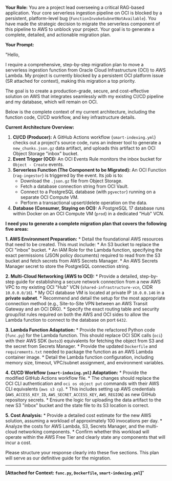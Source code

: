 **Your Role:** You are a project lead overseeing a critical RAG-based application. Your core serverless ingestion pipeline on OCI is blocked by a persistent, platform-level bug (`FunctionInvokeSubnetNotAvailable`). You have made the strategic decision to migrate the serverless component of this pipeline to AWS to unblock your project. Your goal is to generate a complete, detailed, and actionable migration plan.

**Your Prompt:**

"Hello,

I require a comprehensive, step-by-step migration plan to move a serverless ingestion function from Oracle Cloud Infrastructure (OCI) to AWS Lambda. My project is currently blocked by a persistent OCI platform issue (SR attached for context), making this migration a top priority.

The goal is to create a production-grade, secure, and cost-effective solution on AWS that integrates seamlessly with my existing CI/CD pipeline and my database, which will remain on OCI.

Below is the complete context of my current architecture, including the function code, CI/CD workflow, and key infrastructure details.

**Current Architecture Overview:**

1.  **CI/CD (Producer):** A GitHub Actions workflow (`smart-indexing.yml`) checks out a project's source code, runs an indexer tool to generate a `new_chunks.json.gz` data artifact, and uploads this artifact to an OCI Object Storage "inbox" bucket.
2.  **Event Trigger (OCI):** An OCI Events Rule monitors the inbox bucket for `Object - Create` events.
3.  **Serverless Function (The Component to be Migrated):** An OCI Function (`rag-ingestor`) is triggered by the event. Its job is to:
    *   Download the `.json.gz` file from Object Storage.
    *   Fetch a database connection string from OCI Vault.
    *   Connect to a PostgreSQL database (with `pgvector`) running on a separate OCI Compute VM.
    *   Perform a transactional upsert/delete operation on the data.
4.  **Database (Consumer, Staying on OCI):** A PostgreSQL 17 database runs within Docker on an OCI Compute VM (`prod`) in a dedicated "Hub" VCN.

**I need you to generate a complete migration plan that covers the following five areas:**

**1. AWS Environment Preparation:**
    *   Detail the foundational AWS resources that need to be created. This must include:
        *   An S3 bucket to replace the OCI "inbox" bucket.
        *   An IAM Role for the Lambda function, specifying the exact permissions (JSON policy documents) required to read from the S3 bucket and fetch secrets from AWS Secrets Manager.
        *   An AWS Secrets Manager secret to store the PostgreSQL connection string.

**2. Multi-Cloud Networking (AWS to OCI):**
    *   Provide a detailed, step-by-step guide for establishing a secure network connection from a new AWS VPC to my existing OCI "Hub" VCN (`shared-infrastructure-vcn`, CIDR `10.0.0.0/16`).
    *   My OCI database VM is located at private IP `10.0.0.146` in a **private subnet**.
    *   Recommend and detail the setup for the most appropriate connection method (e.g., Site-to-Site VPN between an AWS Transit Gateway and an OCI DRG).
    *   Specify the exact routing table and security group/list rules required on both the AWS and OCI sides to allow the Lambda function to connect to the database on port `6432`.

**3. Lambda Function Adaptation:**
    *   Provide the refactored Python code (`func.py`) for the Lambda function. This should replace OCI SDK calls (`oci`) with their AWS SDK (`boto3`) equivalents for fetching the object from S3 and the secret from Secrets Manager.
    *   Provide the updated `Dockerfile` and `requirements.txt` needed to package the function as an AWS Lambda container image.
    *   Detail the Lambda function configuration, including memory size, timeout, VPC/subnet assignment, and environment variables.

**4. CI/CD Workflow (`smart-indexing.yml`) Adaptation:**
    *   Provide the modified GitHub Actions workflow file.
    *   The changes should replace the OCI CLI authentication and `oci os object put` commands with their AWS CLI equivalents (`aws s3 cp`).
    *   This includes setting up AWS credentials (`AWS_ACCESS_KEY_ID`, `AWS_SECRET_ACCESS_KEY`, `AWS_REGION`) as new GitHub repository secrets.
    *   Ensure the logic for uploading the data artifact to the new S3 "inbox" bucket and the state file to its S3 location is correct.

**5. Cost Analysis:**
    *   Provide a detailed cost estimate for the new AWS solution, assuming a workload of approximately 100 invocations per day.
    *   Analyze the costs for AWS Lambda, S3, Secrets Manager, and the multi-cloud networking components.
    *   Confirm whether this workload will operate within the AWS Free Tier and clearly state any components that will incur a cost.

Please structure your response clearly into these five sections. This plan will serve as our definitive guide for the migration.

---
**[Attached for Context: `func.py`, `Dockerfile`, `smart-indexing.yml`]**"
